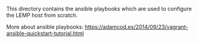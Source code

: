 This directory contains the ansible playbooks which are used to configure the LEMP host from scratch.

More about ansible playbooks:
	https://adamcod.es/2014/09/23/vagrant-ansible-quickstart-tutorial.html